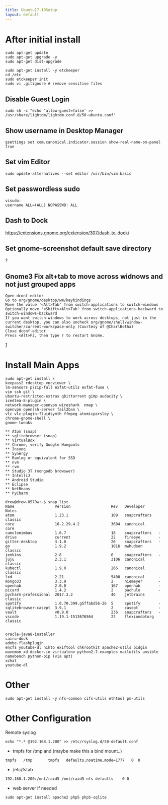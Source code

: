 ```yaml
---
title: Ubuntu17.10Setup
layout: default
---
```


After initial install
=====================

    sudo apt-get update
    sudo apt-get upgrade -y
    sudo apt-get dist-upgrade

    sudo apt-get install -y etckeeper
    cd /etc
    sudo etckeeper init
    sudo vi .gitignore # remove sensitive files

Disable Guest Login
-------------------

    sudo sh -c "echo 'allow-guest=false' >> /usr/share/lightdm/lightdm.conf.d/50-ubuntu.conf"

Show username in Desktop Manager
--------------------------------

    gsettings set com.canonical.indicator.session show-real-name-on-panel true

Set vim Editor
--------------

    sudo update-alternatives --set editor /usr/bin/vim.basic

Set passwordless sudo
---------------------

    visudo:
    username ALL=(ALL) NOPASSWD: ALL

Dash to Dock
------------

<https://extensions.gnome.org/extension/307/dash-to-dock/>

Set gnome-screenshot default save directory
-------------------------------------------

?

Gnome3 Fix alt+tab to move across widnows and not just grouped apps
-------------------------------------------------------------------

    Open dconf-editor
    Go to org/gnome/desktop/wm/keybindings
    Move the value '<Alt>Tab' from switch-applications to switch-windows
    Optionally move '<Shift><Alt>Tab' from switch-applications-backward to switch-windows-backward
    If you want switch-windows to work across desktops, not just in the current desktop, you can also uncheck org/gnome/shell/window-switcher/current-workspace-only (Courtesy of @CharlBotha)
    Close dconf-editor
    Press <Alt>F2, then type r to restart Gnome.

[1](https://superuser.com/questions/394376/how-to-prevent-gnome-shells-alttab-from-grouping-windows-from-similar-apps)

Install Main Apps
=================

    sudo apt-get install \
    keepass2 rdesktop vncviewer \
    lm-sensors p7zip-full exfat-utils exfat-fuse \
    vim ssh git \
    ubuntu-restricted-extras qbittorrent gimp audacity \ 
    icedtea-8-plugin \
    network-manager-openvpn wireshark  nmap \
    openvpn openssh-server fail2ban \
    vlc vlc-plugin-fluidsynth ffmpeg atomicparsley \
    chrome-gnome-shell \
    gnome-tweaks

    ** Atom (snap)
    ** sqlitebrowser (snap)
    ** VirtualBox
    ** Chrome, verify Google Hangouts
    ** Insynq
    ** Synergy
    ** Ramlog or equivalent for SSD
    ** nvm
    ** rvm
    ** Studio 3T (mongodb browswer)
    ** IntelliJ
    ** Android Studio
    ** Eclipse
    ** NetBeans
    ** PyCharm

    drew@drew-8570w:~$ snap list
    Name                  Version                  Rev   Developer      Notes
    atom                  1.23.1                   109   snapcrafters   classic
    core                  16-2.29.4.2              3604  canonical      core
    cumulonimbus          1.6.7                    18    snapcrafters   -
    drive                 current                  22    fireeye        -
    gitter-desktop        3.1.0                    20    snapcrafters   -
    go                    1.9.2                    1016  mwhudson       classic
    jenkins               2.8                      6     snapcrafters   -
    juju                  2.3.1                    3106  canonical      classic
    kubectl               1.9.0                    266   canonical      classic
    lxd                   2.21                     5408  canonical      -
    mongo33               3.3.9                    2     niemeyer       -
    openhab               2.0.0                    167   openhab        -
    picard                1.4.2                    2     pachulo        -
    pycharm-professional  2017.3.2                 46    jetbrains      classic
    spotify               1.0.70.399.g5ffabd56-26  5     spotify        -
    sqlitebrowser-casept  3.9.1                    2     casept         -
    vault                 v0.9.0                   236   snapcrafters   -
    vscode                1.19.1-1513676564        22    flexiondotorg  classic


    oracle-java8-installer
    cairo-dock
    adobe-flashplugin
    encfs youtube-dl nikto exiftool chkrootkit apache2-utils pidgin wavemon xd docker.io virtualenv python2.7-examples mailutils ansible namebench python-pip (via apt)
    xchat
    youtube-dl

Other
=====

    sudo apt-get install -y nfs-common cifs-utils ethtool pm-utils

Other Configuration
===================

Remote syslog

    echo "*.* @192.168.1.200" >> /etc/rsyslog.d/50-default.conf

-   tmpfs for /tmp and (maybe make this a bind mount..)

<!-- -->

    tmpfs   /tmp       tmpfs   defaults,noatime,mode=1777   0  0

-   /etc/fstab

<!-- -->

    192.168.1.200:/mnt/raid5 /mnt/raid5 nfs defaults    0 0

-   web server if needed

<!-- -->

    sudo apt-get install apache2 php5 php5-sqlite
